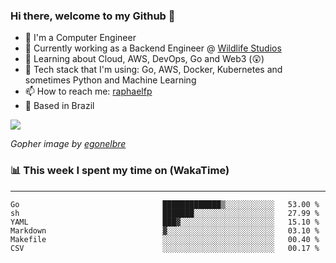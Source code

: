 ### Hi there, welcome to my Github 👋

- 📖 I'm a Computer Engineer
- 🔭 Currently working as a Backend Engineer @ [Wildlife Studios](https://wildlifestudios.com/)
- 🌱 Learning about Cloud, AWS, DevOps, Go and Web3 (😲)
- 🚀 Tech stack that I'm using: Go, AWS, Docker, Kubernetes and sometimes Python and Machine Learning
- 📫 How to reach me: [raphaelfp](https://linkedin.com/in/raphaelfp)
- 🏡 Based in Brazil

![](https://github.com/raphaelfp/gophers/blob/master/.thumb/animation/morning-coffee-3x.gif)

*Gopher image by [egonelbre](https://github.com/egonelbre/)*

### 📊 This week I spent my time on (WakaTime)

---

<!--START_SECTION:waka-->

```text
Go                                █████████████▒░░░░░░░░░░░   53.00 %
sh                                ███████░░░░░░░░░░░░░░░░░░   27.99 %
YAML                              ███▓░░░░░░░░░░░░░░░░░░░░░   15.10 %
Markdown                          ▓░░░░░░░░░░░░░░░░░░░░░░░░   03.10 %
Makefile                          ░░░░░░░░░░░░░░░░░░░░░░░░░   00.40 %
CSV                               ░░░░░░░░░░░░░░░░░░░░░░░░░   00.17 %
```

<!--END_SECTION:waka-->
